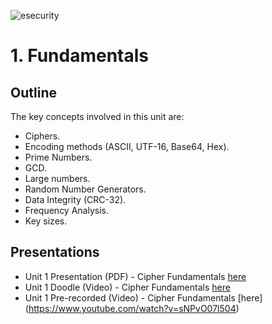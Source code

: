 ![esecurity](https://raw.githubusercontent.com/billbuchanan/appliedcrypto/main/z_associated/esecurity_graphics.png)

# 1. Fundamentals

## Outline
The key concepts involved in this unit are:

* Ciphers.
* Encoding methods (ASCII, UTF-16, Base64, Hex).
* Prime Numbers.
* GCD.
* Large numbers.
* Random Number Generators.
* Data Integrity (CRC-32).
* Frequency Analysis.
* Key sizes.

## Presentations

* Unit 1 Presentation (PDF) - Cipher Fundamentals [here](https://github.com/billbuchanan/appliedcrypto/blob/master/unit01_cipher_fundamentals/lecture/chapter01_ciphers_fundamentals.pdf)
* Unit 1 Doodle (Video) - Cipher Fundamentals [here](https://youtu.be/_sgU_d9tUcE)
* Unit 1 Pre-recorded (Video) - Cipher Fundamentals [here] (https://www.youtube.com/watch?v=sNPvO07l504)



